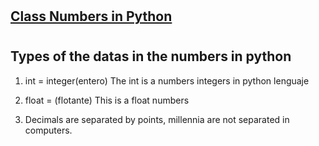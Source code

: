 #
#

## [Class Numbers in Python](https://www.udemy.com/course/complete-python-developer-zero-to-mastery/learn/lecture/15824230#learning-tools)
#
#

## Types of the datas in the numbers in python

1. int = integer(entero) The int is a numbers integers in python lenguaje

2. float  = (flotante) This is a float numbers

3. Decimals are separated by points, millennia are not separated in computers.

